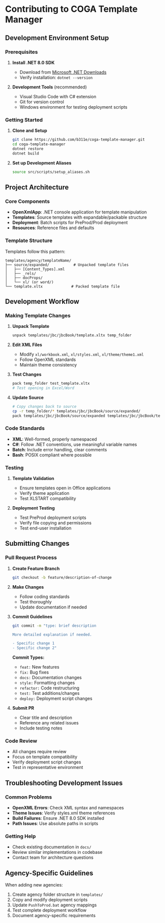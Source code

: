# Contributing to COGA Template Manager

## Development Environment Setup

### Prerequisites
1. **Install .NET 8.0 SDK**
   - Download from [Microsoft .NET Downloads](https://dotnet.microsoft.com/download/dotnet/8.0)
   - Verify installation: `dotnet --version`

2. **Development Tools** (recommended)
   - Visual Studio Code with C# extension
   - Git for version control
   - Windows environment for testing deployment scripts

### Getting Started

1. **Clone and Setup**
   ```bash
   git clone https://github.com/b311e/coga-template-manager.git
   cd coga-template-manager
   dotnet restore
   dotnet build
   ```

2. **Set up Development Aliases**
   ```bash
   source src/scripts/setup_aliases.sh
   ```

## Project Architecture

### Core Components
- **OpenXmlApp**: .NET console application for template manipulation
- **Templates**: Source templates with expandable/packable structure
- **Deployment**: Batch scripts for PreProd/Prod deployment
- **Resources**: Reference files and defaults

### Template Structure
Templates follow this pattern:
```
templates/agency/templateName/
├── source/expanded/           # Unpacked template files
│   ├── [Content_Types].xml
│   ├── _rels/
│   ├── docProps/
│   └── xl/ (or word/)
└── template.xltx             # Packed template file
```

## Development Workflow

### Making Template Changes
1. **Unpack Template**
   ```bash
   unpack templates/jbc/jbcBook/template.xltx temp_folder
   ```

2. **Edit XML Files**
   - Modify `xl/workbook.xml`, `xl/styles.xml`, `xl/theme/theme1.xml`
   - Follow OpenXML standards
   - Maintain theme consistency

3. **Test Changes**
   ```bash
   pack temp_folder test_template.xltx
   # Test opening in Excel/Word
   ```

4. **Update Source**
   ```bash
   # Copy changes back to source
   cp -r temp_folder/* templates/jbc/jbcBook/source/expanded/
   pack templates/jbc/jbcBook/source/expanded templates/jbc/jbcBook/template.xltx
   ```

### Code Standards
- **XML**: Well-formed, properly namespaced
- **C#**: Follow .NET conventions, use meaningful variable names
- **Batch**: Include error handling, clear comments
- **Bash**: POSIX compliant where possible

### Testing
1. **Template Validation**
   - Ensure templates open in Office applications
   - Verify theme application
   - Test XLSTART compatibility

2. **Deployment Testing**
   - Test PreProd deployment scripts
   - Verify file copying and permissions
   - Test end-user installation

## Submitting Changes

### Pull Request Process
1. **Create Feature Branch**
   ```bash
   git checkout -b feature/description-of-change
   ```

2. **Make Changes**
   - Follow coding standards
   - Test thoroughly
   - Update documentation if needed

3. **Commit Guidelines**
   ```bash
   git commit -m "type: brief description
   
   More detailed explanation if needed.
   
   - Specific change 1
   - Specific change 2"
   ```

   **Commit Types:**
   - `feat:` New features
   - `fix:` Bug fixes
   - `docs:` Documentation changes
   - `style:` Formatting changes
   - `refactor:` Code restructuring
   - `test:` Test additions/changes
   - `deploy:` Deployment script changes

4. **Submit PR**
   - Clear title and description
   - Reference any related issues
   - Include testing notes

### Code Review
- All changes require review
- Focus on template compatibility
- Verify deployment script changes
- Test in representative environment

## Troubleshooting Development Issues

### Common Problems
- **OpenXML Errors**: Check XML syntax and namespaces
- **Theme Issues**: Verify styles.xml theme references
- **Build Failures**: Ensure .NET 8.0 SDK installed
- **Path Issues**: Use absolute paths in scripts

### Getting Help
- Check existing documentation in `docs/`
- Review similar implementations in codebase
- Contact team for architecture questions

## Agency-Specific Guidelines

When adding new agencies:
1. Create agency folder structure in `templates/`
2. Copy and modify deployment scripts
3. Update `PushToProd.bat` agency mappings
4. Test complete deployment workflow
5. Document agency-specific requirements